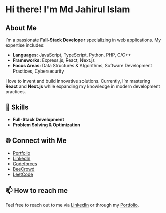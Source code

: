 # Hi there! I'm Md Jahirul Islam 

## About Me
I’m a passionate **Full-Stack Developer** specializing in web applications. My expertise includes:

- **Languages:** JavaScript, TypeScript, Python, PHP, C/C++
- **Frameworks:** Express.js, React, Next.js
- **Focus Areas:** Data Structures & Algorithms, Software Development Practices, Cybersecurity

I love to invent and build innovative solutions. Currently, I’m mastering **React** and **Next.js** while expanding my knowledge in modern development practices.

## 💼 Skills
- **Full-Stack Development**
- **Problem Solving & Optimization**

## 🌐 Connect with Me
- [Portfolio](https://my-portfolio-smoky-xi-63.vercel.app/)
- [LinkedIn](https://www.linkedin.com/in/jahirul12/)
- [Codeforces](https://codeforces.com/profile/jahirul002201)
- [BeeCrowd](https://judge.beecrowd.com/en/profile/654592)
- [LeetCode](https://leetcode.com/u/jahir002201/)

## 📫 How to reach me
Feel free to reach out to me via [LinkedIn](https://www.linkedin.com/in/jahirul12/) or through my [Portfolio](https://my-portfolio-smoky-xi-63.vercel.app/).
